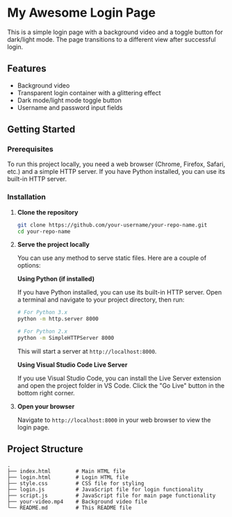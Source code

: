 # My Awesome Login Page

This is a simple login page with a background video and a toggle button for dark/light mode. The page transitions to a different view after successful login.

## Features

- Background video
- Transparent login container with a glittering effect
- Dark mode/light mode toggle button
- Username and password input fields

## Getting Started

### Prerequisites

To run this project locally, you need a web browser (Chrome, Firefox, Safari, etc.) and a simple HTTP server. If you have Python installed, you can use its built-in HTTP server.

### Installation

1. **Clone the repository**

    ```sh
    git clone https://github.com/your-username/your-repo-name.git
    cd your-repo-name
    ```

2. **Serve the project locally**

    You can use any method to serve static files. Here are a couple of options:

    **Using Python (if installed)**

    If you have Python installed, you can use its built-in HTTP server. Open a terminal and navigate to your project directory, then run:

    ```sh
    # For Python 3.x
    python -m http.server 8000

    # For Python 2.x
    python -m SimpleHTTPServer 8000
    ```

    This will start a server at `http://localhost:8000`.

    **Using Visual Studio Code Live Server**

    If you use Visual Studio Code, you can install the Live Server extension and open the project folder in VS Code. Click the "Go Live" button in the bottom right corner.

3. **Open your browser**

    Navigate to `http://localhost:8000` in your web browser to view the login page.

## Project Structure

```plaintext
.
├── index.html        # Main HTML file
├── login.html        # Login HTML file
├── style.css         # CSS file for styling
├── login.js          # JavaScript file for login functionality
├── script.js         # JavaScript file for main page functionality
├── your-video.mp4    # Background video file
└── README.md         # This README file

